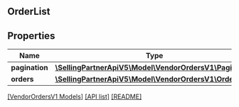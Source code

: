 ## OrderList

## Properties

Name | Type | Description | Notes
------------ | ------------- | ------------- | -------------
**pagination** | [**\SellingPartnerApiV5\Model\VendorOrdersV1\Pagination**](Pagination.md) |  | [optional]
**orders** | [**\SellingPartnerApiV5\Model\VendorOrdersV1\Order[]**](Order.md) |  | [optional]

[[VendorOrdersV1 Models]](../) [[API list]](../../Api) [[README]](../../../README.md)
